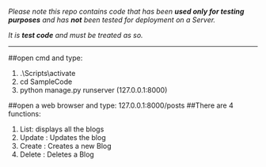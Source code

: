 _Please note this repo contains code that has been **used only for testing purposes** and has **not** been tested for deployment on a Server._

_It is **test code** and must be treated as so._

---
##open cmd and type:
1. .\Scripts\activate
2. cd SampleCode
3. python manage.py runserver (127.0.0.1:8000)

##open a web browser and type:
127.0.0.1:8000/posts
##There are 4 functions:
1. List: displays all the blogs
2. Update : Updates the blog
3. Create : Creates a new Blog
4. Delete : Deletes a Blog
